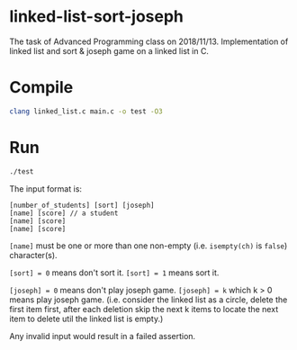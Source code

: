 # linked-list-sort-joseph
The task of Advanced Programming class on 2018/11/13. Implementation of linked list and sort &amp; joseph game on a linked list in C.

# Compile
```bash
clang linked_list.c main.c -o test -O3
```

# Run
```bash
./test
```

The input format is:

```plain
[number_of_students] [sort] [joseph]
[name] [score] // a student
[name] [score]
[name] [score]
```

`[name]` must be one or more than one non-empty (i.e. `isempty(ch)` is `false`) character(s).

`[sort] = 0` means don't sort it. `[sort] = 1` means sort it.

`[joseph] = 0` means don't play joseph game. `[joseph] = k` which k > 0 means play joseph game. (i.e. consider the linked list as a circle, delete the first item first, after each deletion skip the next k items to locate the next item to delete util the linked list is empty.)

Any invalid input would result in a failed assertion.
